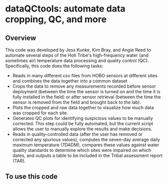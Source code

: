 dataQCtools: automate data cropping, QC, and more
====

## Overview
This code was developed by Jess Kunke, Kim Bray, and Angie Reed to automate several steps of the Hoh Tribe's high-frequency water (and sometimes air) temperature data processing and quality control (QC). Specifically, this code does the following tasks:

- Reads in many different csv files from HOBO sensors at different sites and combines the data together into a common dataset
- Crops the data to remove any measurements recorded before sensor deployment (between the time the sensor is turned on and the time it is fully installed in the field) or after sensor retrieval (between the time the sensor is removed from the field and brought back to the lab).
- Plots the cropped and raw data together to visualize how much data was cropped for each site.
- Generates QC plots for identifying suspicious values to be manually corrected. This step could be fully automated, but the current script allows the user to manually explore the results and make decisions.
- Reads in quality-controlled data (after the user has removed or corrected any spurious values), computes the seven-day average daily maximum temperature (7DADM), compares these values against water quality standards to determine which sites were impaired on which dates, and outputs a table to be included in the Tribal assessment report (TAR).


## To use this code


